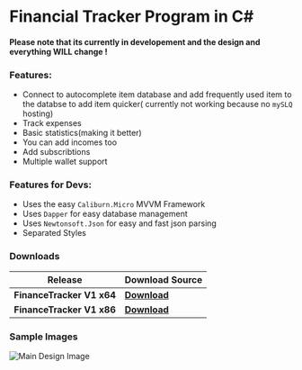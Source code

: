 # Financial Tracker Program in C#

#### Please note that its currently in developement and the design and everything **WILL** change !

### **Features:**

- Connect to autocomplete item database and add frequently used item to the databse to add item quicker( currently not working because no `mySLQ` hosting)
- Track expenses
- Basic statistics(making it better)
- You can add incomes too
- Add subscribtions
- Multiple wallet support

### **Features for Devs:**

- Uses the easy `Caliburn.Micro` MVVM Framework
- Uses `Dapper` for easy database management
- Uses `Newtonsoft.Json` for easy and fast json parsing
- Separated Styles

### **Downloads**

Release | Download Source
--------|--------
**FinanceTracker V1 x64** | [**Download**](https://drive.google.com/file/d/1P2bmuRiCi9Ih0BSHO-1wBa5WaE98PAKr/view?usp=sharing)
**FinanceTracker V1 x86** | [**Download**](https://drive.google.com/file/d/1MSYeT2MoZcDhsQIErCNg_BlnlyOTygh9/view?usp=sharing)

### **Sample Images**

![Main Design Image](https://image.ibb.co/hrOCew/Screenshot1.png)



